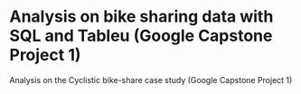 # Analysis on bike sharing data with SQL and Tableu (Google Capstone Project 1)
Analysis on the Cyclistic bike-share case study (Google Capstone Project 1)
